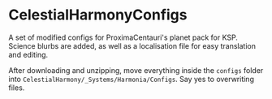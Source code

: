 # CelestialHarmonyConfigs

A set of modified configs for ProximaCentauri's planet pack for KSP. Science blurbs are added, as well as a localisation file for easy translation and editing. 

After downloading and unzipping, move everything inside the `configs` folder into `CelestialHarmony/_Systems/Harmonia/Configs`. Say yes to overwriting files.
